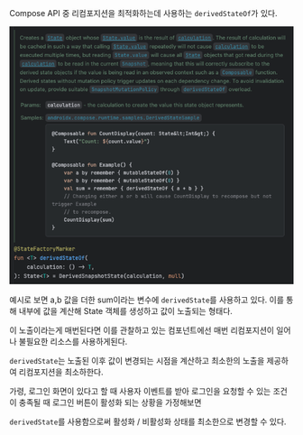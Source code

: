 Compose API 중 리컴포지션을 최적화하는데 사용하는 `derivedStateOf`가 있다.

![img.png](../../.image/derivedStateOf.png)

예시로 보면 a,b 값을 더한 sum이라는 변수에 `derivedState`를 사용하고 있다.
이를 통해 내부에 값을 계산해 State 객체를 생성하고 값이 노출되는 형태다.

이 노출이라는게 매번된다면 이를 관찰하고 있는 컴포넌트에선 매번 리컴포지션이 일어나 불필요한 리소스를 사용하게된다.

`derivedState`는 노출된 이후 값이 변경되는 시점을 계산하고 최소한의 노출을 제공하여 리컴포지션을 최소하한다.

가령, 로그인 화면이 있다고 할 때 사용자 이벤트를 받아 로그인을 요청할 수 있는 조건이 충족될 때 로그인 버튼이 활성화 되는 상황을 가정해보면

`derivedState`를 사용함으로써 활성화 / 비활성화 상태를 최소한으로 변경할 수 있다.